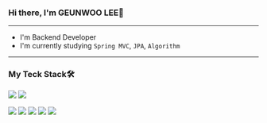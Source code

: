 ### Hi there, I'm GEUNWOO LEE👋
---
- I'm Backend Developer
- I'm currently studying `Spring MVC`, `JPA`, `Algorithm`
---
### My Teck Stack🛠
<img src="https://img.shields.io/badge/JAVA-3884FF?style=for-the-badge&logo=JAVA&logoColor=white"> <img src="https://img.shields.io/badge/Python-3776AB?style=for-the-badge&logo=Python&logoColor=white">

<img src="https://img.shields.io/badge/Spring-6DB33F?style=for-the-badge&logo=Spring&logoColor=white"> <img src="https://img.shields.io/badge/Spring Boot-6DB33F?style=for-the-badge&logo=Spring Boot&logoColor=white"> <img src="https://img.shields.io/badge/MySQL-4479A1?style=for-the-badge&logo=MySQL&logoColor=white"> <img src="https://img.shields.io/badge/MongoDB-47A248?style=for-the-badge&logo=MongoDB&logoColor=white"> <img src="https://img.shields.io/badge/GitKraken-179287?style=for-the-badge&logo=GitKraken&logoColor=white"> 
